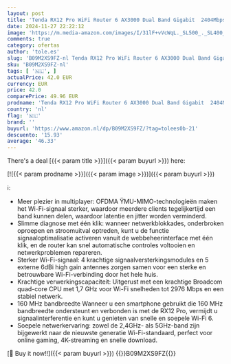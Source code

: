 ```yaml
---
layout: post
title: 'Tenda RX12 Pro WiFi Router 6 AX3000 Dual Band Gigabit  2404Mbps/5GHz 574 Mbps/2.4GHz  4 Gigabit Ports  160MHz Bandbreedte  WiFi+ Mesh  OFDMA/WPA3/IPV6/TWT'
date: 2024-11-27 22:22:12
image: 'https://m.media-amazon.com/images/I/31lF+vVcWqL._SL500_._SL400_.jpg'
comments: true
category: ofertas
author: 'tole.es'
slug: 'B09M2XS9FZ-nl Tenda RX12 Pro WiFi Router 6 AX3000 Dual Band Gigabit...'
sku: 'B09M2XS9FZ-nl'
tags: [ '🇳🇱', ]
actualPrice: 42.0 EUR
currency: EUR
price: 42.0
comparePrice: 49.96 EUR
prodname: 'Tenda RX12 Pro WiFi Router 6 AX3000 Dual Band Gigabit  2404Mbps/5GHz 574 Mbps/2.4GHz  4 Gigabit Ports  160MHz Bandbreedte  WiFi+ Mesh  OFDMA/WPA3/IPV6/TWT'
country: 'nl'
flag: '🇳🇱'
brand: ''
buyurl: 'https://www.amazon.nl/dp/B09M2XS9FZ/?tag=tolees0b-21'
descuento: '15.93'
average: '46.33'
---
```


There's a deal [{{< param title >}}]({{< param buyurl >}})  here:

[![{{< param prodname >}}]({{< param image >}})]({{< param buyurl >}})

ℹ️:

- Meer plezier in multiplayer: OFDMA ŸMU-MIMO-technologieën maken het Wi-Fi-signaal sterker, waardoor meerdere clients tegelijkertijd een band kunnen delen, waardoor latentie en jitter worden verminderd.
- Slimme diagnose met één klik: wanneer netwerkblokkades, onderbroken oproepen en stroomuitval optreden, kunt u de functie signaaloptimalisatie activeren vanuit de webbeheerinterface met één klik, en de router kan snel automatische controles voltooien en netwerkproblemen repareren.
- Sterker Wi-Fi-signaal: 4 krachtige signaalversterkingsmodules en 5 externe 6dBi high gain antennes zorgen samen voor een sterke en betrouwbare Wi-Fi-verbinding door het hele huis.
- Krachtige verwerkingscapaciteit: Uitgerust met een krachtige Broadcom quad-core CPU met 1,7 GHz voor Wi-Fi snelheden tot 2976 Mbps en een stabiel netwerk.
- 160 MHz bandbreedte Wanneer u een smartphone gebruikt die 160 MHz bandbreedte ondersteunt en verbonden is met de RX12 Pro, vermijdt u signaalinterferentie en kunt u genieten van snelle en soepele Wi-Fi 6.
- Soepele netwerkervaring: zowel de 2,4GHz- als 5GHz-band zijn bijgewerkt naar de nieuwste generatie Wi-Fi-standaard, perfect voor online gaming, 4K-streaming en snelle download.

[🛒 Buy it now!!]({{< param buyurl >}})
{{<world>}}B09M2XS9FZ{{</world>}}
